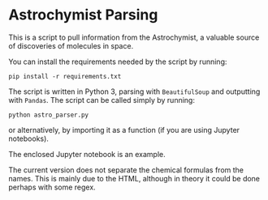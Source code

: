 # Astrochymist Parsing

This is a script to pull information from the Astrochymist, a valuable source
of discoveries of molecules in space.

You can install the requirements needed by the script by running:

`pip install -r requirements.txt`

The script is written in Python 3, parsing with `BeautifulSoup` and outputting
with `Pandas`. The script can be called simply by running:

`python astro_parser.py`

or alternatively, by importing it as a function (if you are using Jupyter
notebooks).

The enclosed Jupyter notebook is an example.

The current version does not separate the chemical formulas from the names.
This is mainly due to the HTML, although in theory it could be done perhaps
with some regex.

